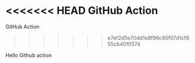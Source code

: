 <<<<<<< HEAD
GitHub Action
=======
GitHub Action
>>>>>>> e7ef2d5e70dd1e8f96c95f07d1cf955cb40f0574

Hello Github action 